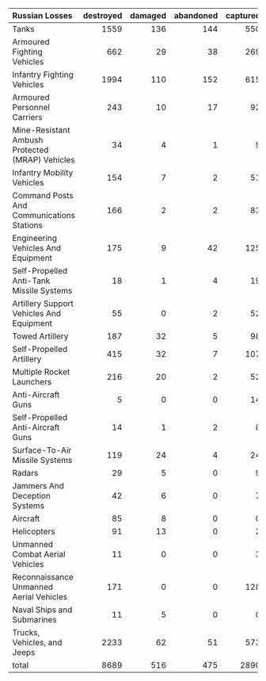 | Russian Losses                                   |   destroyed |   damaged |   abandoned |   captured |   total |
|:-------------------------------------------------|------------:|----------:|------------:|-----------:|--------:|
| Tanks                                            |        1559 |       136 |         144 |        550 |    2389 |
| Armoured Fighting Vehicles                       |         662 |        29 |          38 |        269 |     998 |
| Infantry Fighting Vehicles                       |        1994 |       110 |         152 |        615 |    2871 |
| Armoured Personnel Carriers                      |         243 |        10 |          17 |         92 |     362 |
| Mine-Resistant Ambush Protected  (MRAP) Vehicles |          34 |         4 |           1 |          9 |      48 |
| Infantry Mobility Vehicles                       |         154 |         7 |           2 |         51 |     214 |
| Command Posts And Communications Stations        |         166 |         2 |           2 |         83 |     253 |
| Engineering Vehicles And Equipment               |         175 |         9 |          42 |        125 |     351 |
| Self-Propelled Anti-Tank Missile Systems         |          18 |         1 |           4 |         19 |      42 |
| Artillery Support Vehicles And Equipment         |          55 |         0 |           2 |         52 |     109 |
| Towed Artillery                                  |         187 |        32 |           5 |         98 |     322 |
| Self-Propelled Artillery                         |         415 |        32 |           7 |        107 |     561 |
| Multiple Rocket Launchers                        |         216 |        20 |           2 |         52 |     290 |
| Anti-Aircraft Guns                               |           5 |         0 |           0 |         14 |      19 |
| Self-Propelled Anti-Aircraft Guns                |          14 |         1 |           2 |          8 |      25 |
| Surface-To-Air Missile Systems                   |         119 |        24 |           4 |         24 |     171 |
| Radars                                           |          29 |         5 |           0 |          9 |      43 |
| Jammers And Deception Systems                    |          42 |         6 |           0 |          7 |      55 |
| Aircraft                                         |          85 |         8 |           0 |          0 |      93 |
| Helicopters                                      |          91 |        13 |           0 |          2 |     106 |
| Unmanned Combat Aerial Vehicles                  |          11 |         0 |           0 |          3 |      14 |
| Reconnaissance Unmanned Aerial Vehicles          |         171 |         0 |           0 |        128 |     299 |
| Naval Ships and Submarines                       |          11 |         5 |           0 |          0 |      16 |
| Trucks, Vehicles, and Jeeps                      |        2233 |        62 |          51 |        573 |    2919 |
| total                                            |        8689 |       516 |         475 |       2890 |   12570 |